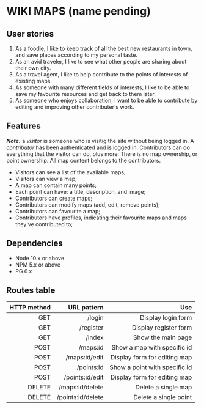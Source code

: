 # WIKI MAPS (name pending)

## User stories

1. As a foodie, I like to keep track of all the best new restaurants in town, and save places according to my personal taste.
2. As an avid traveler, I like to see what other people are sharing about their own city.
3. As a travel agent, I like to help contribute to the points of interests of existing maps.
4. As someone with many different fields of interests, I like to be able to save my favourite resources and get back to them later.
5. As someone who enjoys collaboration, I want to be able to contribute by editing and improving other contributer's work.

## Features

___**Note:**___ a _visitor_ is someone who is visitig the site without being logged in. A _contributor_ has been authenticated and is logged in. Contributors can do everything that the visitor can do, plus more. There is no map ownership, or point ownership. All map content belongs to the contributors.

- Visitors can see a list of the available maps;
- Visitors can view a map;
- A map can contain many points;
- Each point can have: a title, description, and image;
- Contributors can create maps;
- Contributors can modify maps (add, edit, remove points);
- Contributors can favourite a map;
- Contributors have profiles, indicating their favourite maps and maps they've contributed to;

## Dependencies

- Node 10.x or above
- NPM 5.x or above
- PG 6.x

## Routes table

| HTTP method | URL pattern      | Use                          |
|------------:|-----------------:|-----------------------------:|
|GET          |/login            |Display login form            |
|GET          |/register         |Display register form         |
|GET          |/index            |Show the main page            |
|POST         |/maps:id          |Show a map with specific id   |
|POST         |/maps:id/edit     |Display form for editing map  |
|POST         |/points:id        |Show a point with specific id |
|POST         |/points:id/edit   |Display form for editing map  |
|DELETE       |/maps:id/delete   |Delete a single map           |
|DELETE       |/points:id/delete |Delete a single point         |

